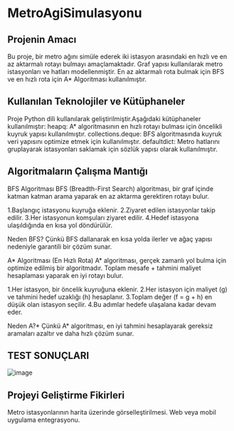# MetroAgiSimulasyonu

## Projenin Amacı

Bu proje, bir metro ağını simüle ederek iki istasyon arasındaki en hızlı ve en az aktarmalı rotayı bulmayı amaçlamaktadır. Graf yapısı kullanılarak metro istasyonları ve hatları modellenmiştir. En az aktarmalı rota bulmak için BFS ve en hızlı rota için A* Algoritması kullanılmıştır.

## Kullanılan Teknolojiler ve Kütüphaneler

Proje Python dili kullanılarak geliştirilmiştir.Aşağıdaki kütüphaneler kullanılmıştır:
heapq: A* algoritmasının en hızlı rotayı bulması için öncelikli kuyruk yapısı kullanılmıştır.
collections.deque: BFS algoritmasında kuyruk veri yapısını optimize etmek için kullanılmıştır.
defaultdict: Metro hatlarını gruplayarak istasyonları saklamak için sözlük yapısı olarak kullanılmıştır.

## Algoritmaların Çalışma Mantığı

BFS Algoritması 
BFS (Breadth-First Search) algoritması, bir graf içinde katman katman arama yaparak en az aktarma gerektiren rotayı bulur.

1.Başlangıç istasyonu kuyruğa eklenir.
2.Ziyaret edilen istasyonlar takip edilir.
3.Her istasyonun komşuları ziyaret edilir.
4.Hedef istasyona ulaşıldığında en kısa yol döndürülür.

Neden BFS? Çünkü BFS dallanarak en kısa yolda ilerler ve ağaç yapısı nedeniyle garantili bir çözüm sunar.

A* Algoritması (En Hızlı Rota)
A* algoritması, gerçek zamanlı yol bulma için optimize edilmiş bir algoritmadır. Toplam mesafe + tahmini maliyet hesaplaması yaparak en iyi rotayı bulur.

1.Her istasyon, bir öncelik kuyruğuna eklenir.
2.Her istasyon için maliyet (g) ve tahmini hedef uzaklığı (h) hesaplanır.
3.Toplam değer (f = g + h) en düşük olan istasyon seçilir.
4.Bu adımlar hedefe ulaşalana kadar devam eder.

Neden A?* Çünkü A* algoritması, en iyi tahmini hesaplayarak gereksiz aramaları azaltır ve daha hızlı çözüm sunar.

## TEST SONUÇLARI
![image](https://github.com/user-attachments/assets/0ccd0ad2-4cdc-44f6-8a0f-18351c7cbbd2)

## Projeyi Geliştirme Fikirleri
Metro istasyonlarının harita üzerinde görselleştirilmesi.
Web veya mobil uygulama entegrasyonu.
